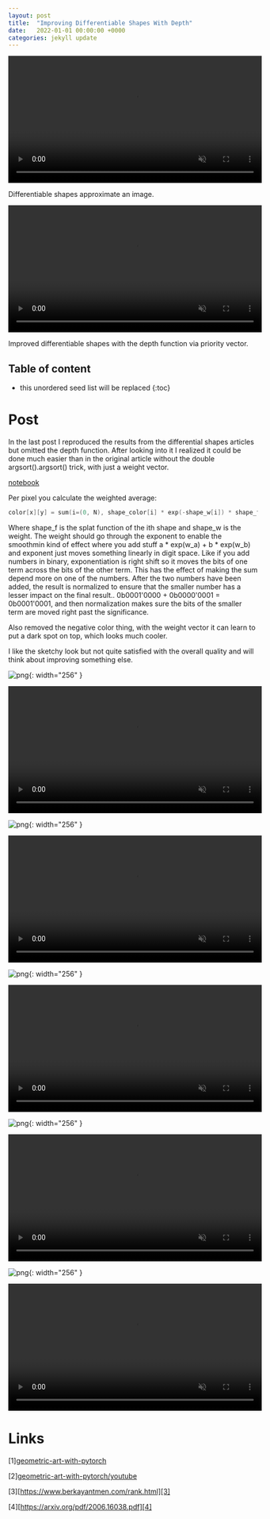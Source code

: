 ```yaml
---
layout: post
title:  "Improving Differentiable Shapes With Depth"
date:   2022-01-01 00:00:00 +0000
categories: jekyll update
---
```


<script type="text/x-mathjax-config">
  MathJax.Hub.Config({
    tex2jax: {
      skipTags: ['script', 'noscript', 'style', 'textarea', 'pre'],
      inlineMath: [['$$','$$']]
    }
  });
</script>
<script src="https://cdn.mathjax.org/mathjax/latest/MathJax.js?config=TeX-AMS-MML_HTMLorMML" type="text/javascript"></script>

<video height="256" autoplay loop muted>
<source src="/assets/ml_image_splats/experiment_video_1.mp4" type="video/mp4">
</video>

Differentiable shapes approximate an image.

<video height="256" autoplay loop muted>
<source src="/assets/ml_image_splats_2/experiment_video_1.mp4" type="video/mp4">
</video>

Improved differentiable shapes with the depth function via priority vector.

## Table of content
* this unordered seed list will be replaced
{:toc}

# Post

In the last post I reproduced the results from the differential shapes articles but omitted the depth function. After looking into it I realized it could be done much easier than in the original article without the double argsort().argsort() trick, with just a weight vector.

[notebook](/assets/ml_image_splats_2/experiment.html)  

Per pixel you calculate the weighted average:

```c++
color[x][y] = sum(i=(0, N), shape_color[i] * exp(-shape_w[i]) * shape_f[i][x][y]) / sum(i=(0, N), exp(-shape_w[i]) * shape_f[i][x][y])
```

Where shape_f is the splat function of the ith shape and shape_w is the weight. The weight should go through the exponent to enable the smoothmin kind of effect where you add stuff a * exp(w_a) + b * exp(w_b) and exponent just moves something linearly in digit space. Like if you add numbers in binary, exponentiation is right shift so it moves the bits of one term across the bits of the other term. This has the effect of making the sum depend more on one of the numbers. After the two numbers have been added, the result is normalized to ensure that the smaller number has a lesser impact on the final result.. 0b0001'0000 + 0b0000'0001 = 0b0001'0001, and then normalization makes sure the bits of the smaller term are moved right past the significance.

Also removed the negative color thing, with the weight vector it can learn to put a dark spot on top, which looks much cooler.

I like the sketchy look but not quite satisfied with the overall quality and will think about improving something else.

![png](/assets/ml_image_splats_2/example_input_2.png){: width="256" }

<video height="256" autoplay loop muted>
<source src="/assets/ml_image_splats_2/experiment_video_2.mp4" type="video/mp4">
</video>

![png](/assets/ml_image_splats_2/example_input_3.png){: width="256" }

<video height="256" autoplay loop muted>
<source src="/assets/ml_image_splats_2/experiment_video_3.mp4" type="video/mp4">
</video>


![png](/assets/ml_image_splats_2/example_input_4.png){: width="256" }

<video height="256" autoplay loop muted>
<source src="/assets/ml_image_splats_2/experiment_video_4.mp4" type="video/mp4">
</video>


![png](/assets/ml_image_splats_2/example_input_5.png){: width="256" }

<video height="256" autoplay loop muted>
<source src="/assets/ml_image_splats_2/experiment_video_5.mp4" type="video/mp4">
</video>

![png](/assets/ml_image_splats_2/example_input_6.png){: width="256" }

<video height="256" autoplay loop muted>
<source src="/assets/ml_image_splats_2/experiment_video_6.mp4" type="video/mp4">
</video>

# Links

[1][geometric-art-with-pytorch][1]

[1]: https://towardsdatascience.com/geometric-art-with-pytorch-c6d92bf3e320/

[2][geometric-art-with-pytorch/youtube][2]

[2]: https://www.youtube.com/watch?v=OSA5fZZwEW4/

[3][https://www.berkayantmen.com/rank.html][3]

[3]: https://www.berkayantmen.com/rank.html/

[4][https://arxiv.org/pdf/2006.16038.pdf][4]

[4]: https://arxiv.org/pdf/2006.16038.pdf/


<script src="https://utteranc.es/client.js"
        repo="aschrein/aschrein.github.io"
        issue-term="pathname"
        theme="github-dark"
        crossorigin="anonymous"
        async>
</script>